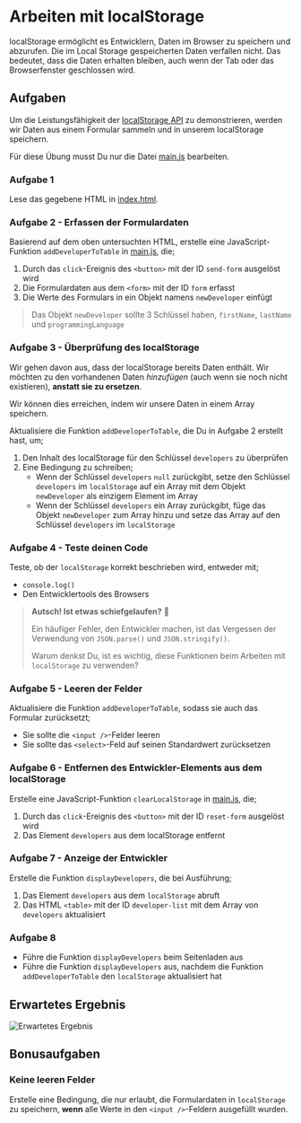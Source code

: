 # Arbeiten mit localStorage

localStorage ermöglicht es Entwicklern, Daten im Browser zu speichern und abzurufen. Die im Local Storage gespeicherten Daten verfallen nicht. Das bedeutet, dass die Daten erhalten bleiben, auch wenn der Tab oder das Browserfenster geschlossen wird.

## Aufgaben

Um die Leistungsfähigkeit der [localStorage API](https://developer.mozilla.org/en-US/docs/Web/API/Window/localStorage) zu demonstrieren, werden wir Daten aus einem Formular sammeln und in unserem localStorage speichern.

Für diese Übung musst Du nur die Datei [main.js](./main.js) bearbeiten.

### Aufgabe 1

Lese das gegebene HTML in [index.html](./index.html).

### Aufgabe 2 - Erfassen der Formulardaten

Basierend auf dem oben untersuchten HTML, erstelle eine JavaScript-Funktion `addDeveloperToTable` in [main.js](./main.js), die;

1. Durch das `click`-Ereignis des `<button>` mit der ID `send-form` ausgelöst wird
2. Die Formulardaten aus dem `<form>` mit der ID `form` erfasst
3. Die Werte des Formulars in ein Objekt namens `newDeveloper` einfügt

> Das Objekt `newDeveloper` sollte 3 Schlüssel haben, `firstName`, `lastName` und `programmingLanguage`

### Aufgabe 3 - Überprüfung des localStorage

Wir gehen davon aus, dass der localStorage bereits Daten enthält. Wir möchten zu den vorhandenen Daten _hinzufügen_ (auch wenn sie noch nicht existieren), **anstatt sie zu ersetzen**.

Wir können dies erreichen, indem wir unsere Daten in einem Array speichern.

Aktualisiere die Funktion `addDeveloperToTable`, die Du in Aufgabe 2 erstellt hast, um;

1. Den Inhalt des localStorage für den Schlüssel `developers` zu überprüfen
2. Eine Bedingung zu schreiben;
   - Wenn der Schlüssel `developers` `null` zurückgibt, setze den Schlüssel `developers` im `localStorage` auf ein Array mit dem Objekt `newDeveloper` als einzigem Element im Array
   - Wenn der Schlüssel `developers` ein Array zurückgibt, füge das Objekt `newDeveloper` zum Array hinzu und setze das Array auf den Schlüssel `developers` im `localStorage`

### Aufgabe 4 - Teste deinen Code

Teste, ob der `localStorage` korrekt beschrieben wird, entweder mit;

- `console.log()`
- Den Entwicklertools des Browsers

> **Autsch! Ist etwas schiefgelaufen?** 🐷
>
> Ein häufiger Fehler, den Entwickler machen, ist das Vergessen der Verwendung von `JSON.parse()` und `JSON.stringify()`.
>
> Warum denkst Du, ist es wichtig, diese Funktionen beim Arbeiten mit `localStorage` zu verwenden?

### Aufgabe 5 - Leeren der Felder

Aktualisiere die Funktion `addDeveloperToTable`, sodass sie auch das Formular zurücksetzt;

- Sie sollte die `<input />`-Felder leeren
- Sie sollte das `<select>`-Feld auf seinen Standardwert zurücksetzen

### Aufgabe 6 - Entfernen des Entwickler-Elements aus dem localStorage

Erstelle eine JavaScript-Funktion `clearLocalStorage` in [main.js](./main.js), die;

1. Durch das `click`-Ereignis des `<button>` mit der ID `reset-form` ausgelöst wird
2. Das Element `developers` aus dem localStorage entfernt

### Aufgabe 7 - Anzeige der Entwickler

Erstelle die Funktion `displayDevelopers`, die bei Ausführung;

1. Das Element `developers` aus dem `localStorage` abruft
2. Das HTML `<table>` mit der ID `developer-list` mit dem Array von `developers` aktualisiert

### Aufgabe 8

- Führe die Funktion `displayDevelopers` beim Seitenladen aus
- Führe die Funktion `displayDevelopers` aus, nachdem die Funktion `addDeveloperToTable` den `localStorage` aktualisiert hat

## Erwartetes Ergebnis

![Erwartetes Ergebnis](./reference.gif)

## Bonusaufgaben

### Keine leeren Felder

Erstelle eine Bedingung, die nur erlaubt, die Formulardaten in `localStorage` zu speichern, **wenn** alle Werte in den `<input />`-Feldern ausgefüllt wurden.
